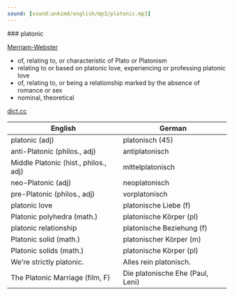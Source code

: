 ```yaml
---
sound: [sound:ankimd/english/mp3/platonic.mp3]
---
```


\### platonic

[Merriam-Webster](https://www.merriam-webster.com/dictionary/platonic)

- of, relating to, or characteristic of Plato or Platonism
- relating to or based on platonic love, experiencing or professing platonic love
- of, relating to, or being a relationship marked by the absence of romance or sex
- nominal, theoretical

[dict.cc](https://www.dict.cc/platonic)

| English        | German       |
| -------------- | ------------ |
| platonic (adj) | platonisch (45) |
| anti-Platonic (philos., adj) | antiplatonisch |
| Middle Platonic (hist., philos., adj) | mittelplatonisch |
| neo-Platonic (adj) | neoplatonisch |
| pre-Platonic (philos., adj) | vorplatonisch |
| platonic love | platonische Liebe (f) |
| Platonic polyhedra (math.) | platonische Körper (pl) |
| platonic relationship | platonische Beziehung (f) |
| Platonic solid (math.) | platonischer Körper (m) |
| Platonic solids (math.) | platonische Körper (pl) |
| We're strictly platonic. | Alles rein platonisch. |
| The Platonic Marriage (film, F) | Die platonische Ehe (Paul, Leni) |
